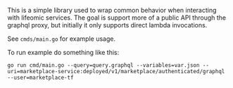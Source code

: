 This is a simple library used to wrap common behavior when interacting with lifeomic services.
The goal is support more of a public API through the graphql proxy, but initially it only
supports direct lambda invocations.


See `cmds/main.go` for example usage.

To run example do something like this:

```
go run cmd/main.go --query=query.graphql --variables=var.json --uri=marketplace-service:deployed/v1/marketplace/authenticated/graphql --user=marketplace-tf
```